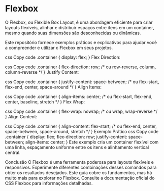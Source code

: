 # Flexbox
O Flexbox, ou Flexible Box Layout, é uma abordagem eficiente para criar layouts flexíveis, alinhar e distribuir espaços entre itens em um container, mesmo quando suas dimensões são desconhecidas ou dinâmicas.


Este repositório fornece exemplos práticos e explicativos para ajudar você a compreender e utilizar o Flexbox em seus projetos.

css
Copy code
.container {
  display: flex;
}
Flex Direction:

css
Copy code
.container {
  flex-direction: row; /* ou row-reverse, column, column-reverse */
}
Justify Content:

css
Copy code
.container {
  justify-content: space-between; /* ou flex-start, flex-end, center, space-around */
}
Align Items:

css
Copy code
.container {
  align-items: center; /* ou flex-start, flex-end, center, baseline, stretch */
}
Flex Wrap:

css
Copy code
.container {
  flex-wrap: nowrap; /* ou wrap, wrap-reverse */
}
Align Content:

css
Copy code
.container {
  align-content: flex-start; /* ou flex-end, center, space-between, space-around, stretch */
}
Exemplo Prático
css
Copy code
.container {
  display: flex;
  flex-direction: row;
  justify-content: space-between;
  align-items: center;
}
Este exemplo cria um container flexível com uma linha, espaçamento uniforme entre os itens e alinhamento vertical central.

Conclusão
O Flexbox é uma ferramenta poderosa para layouts flexíveis e responsivos. Experimente diferentes combinações desses comandos para obter os resultados desejados. Este guia cobre os fundamentos, mas há muito mais para explorar no Flexbox. Consulte a documentação oficial do CSS Flexbox para informações detalhadas.
